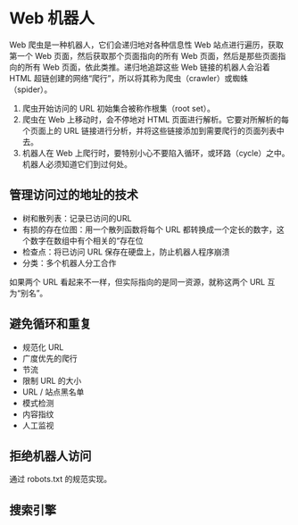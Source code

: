 # Web 机器人

Web 爬虫是一种机器人，它们会递归地对各种信息性 Web 站点进行遍历，获取第一个 Web 页面，然后获取那个页面指向的所有 Web 页面，然后是那些页面指向的所有 Web 页面，依此类推。递归地追踪这些 Web 链接的机器人会沿着 HTML 超链创建的网络“爬行”，所以将其称为爬虫（crawler）或蜘蛛（spider）。

1. 爬虫开始访问的 URL 初始集合被称作根集（root set）。
2. 爬虫在 Web 上移动时，会不停地对 HTML 页面进行解析。它要对所解析的每个页面上的 URL 链接进行分析，并将这些链接添加到需要爬行的页面列表中去。
3. 机器人在 Web 上爬行时，要特别小心不要陷入循环，或环路（cycle）之中。机器人必须知道它们到过何处。

## 管理访问过的地址的技术

- 树和散列表：记录已访问的URL
- 有损的存在位图：用一个散列函数将每个 URL 都转换成一个定长的数字，这个数字在数组中有个相关的“存在位
- 检查点：将已访问 URL 保存在硬盘上，防止机器人程序崩溃
- 分类：多个机器人分工合作

如果两个 URL 看起来不一样，但实际指向的是同一资源，就称这两个 URL 互为“别名”。

## 避免循环和重复

- 规范化 URL
- 广度优先的爬行
- 节流
- 限制 URL 的大小
- URL / 站点黑名单
- 模式检测
- 内容指纹
- 人工监视

## 拒绝机器人访问

通过 robots.txt 的规范实现。

## 搜索引擎

